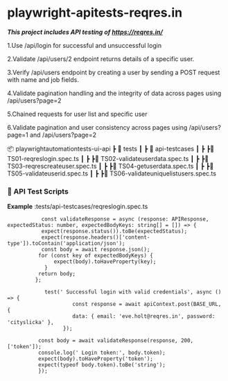 # playwright-apitests-reqres.in

***This project includes API testing of https://reqres.in/***

1.Use /api/login for successful and unsuccessful login

2.Validate /api/users/2 endpoint returns details of a specific user.

3.Verify /api/users endpoint by creating a user by sending a POST request with name and job fields.

4.Validate pagination handling and the integrity of data across pages using /api/users?page=2

5.Chained requests for user list and specific user

6.Validate pagination and user consistency across pages using /api/users?page=1 and /api/users?page=2


📦 playwrightautomationtests-ui-api
            ┣ 📂 tests
            ┃ ┣ 📂 api-testcases
            ┃ ┣ ┣📜 TS01-reqreslogin.spec.ts
            ┃ ┣ ┣📜 TS02-validateuserdata.spec.ts
            ┃ ┣ ┣📜 TS03-reqrescreateuser.spec.ts
            ┃ ┣ ┣📜 TS04-getuserdata.spec.ts
            ┃ ┣ ┣📜 TS05-validateuserid.spec.ts
            ┃ ┣ ┣📜 TS06-validateuniquelistusers.spec.ts


### 📌  API Test Scripts
  **Example** :tests/api-testcases/reqreslogin.spec.ts

               const validateResponse = async (response: APIResponse, expectedStatus: number, expectedBodyKeys: string[] = []) => {
               expect(response.status()).toBe(expectedStatus);
               expect(response.headers()['content-type']).toContain('application/json');
               const body = await response.json();
              for (const key of expectedBodyKeys) {
                   expect(body).toHaveProperty(key);
                }
              return body;
             };

                test(' Successful login with valid credentials', async () => {
                         const response = await apiContext.post(BASE_URL, {
                         data: { email: 'eve.holt@reqres.in', password: 'cityslicka' },
                      });

              const body = await validateResponse(response, 200, ['token']);
              console.log(' Login token:', body.token);
              expect(body).toHaveProperty('token');
              expect(typeof body.token).toBe('string');
              });
